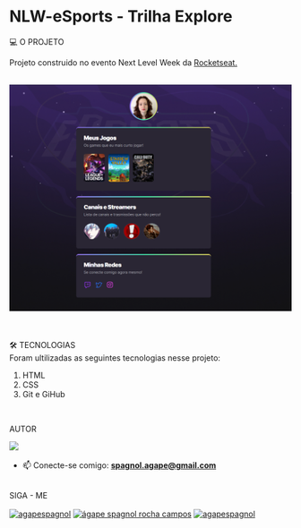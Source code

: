 # NLW-eSports - Trilha Explore

💻 O PROJETO

Projeto construido no evento Next Level Week da <a blank="_target" href="https://www.rocketseat.com.br/"> Rocketseat.</a>
<br><br>

![preview](./.github/preview.png)<br>

<br><br>
🛠️ TECNOLOGIAS
<br>
Foram ultilizadas as seguintes tecnologias nesse projeto:

<ol>
<li>HTML</li>

<li>CSS</li>

<li>Git e GiHub</li>
</ol>
<br>

AUTOR
 
 <img src="https://avatars.githubusercontent.com/u/109369848?s=400&u=51b308e641383df533b0c07607d072e93848ea3a&v=4" width="100px">

- 📫 Conecte-se comigo: **spagnol.agape@gmail.com**

<br>
SIGA - ME
<p align="left">
<a href="https://twitter.com/agapespagnol" target="blank"><img align="center" src="https://raw.githubusercontent.com/rahuldkjain/github-profile-readme-generator/master/src/images/icons/Social/twitter.svg" alt="agapespagnol" height="30" width="40" /></a>
<a href="https://linkedin.com/in/ágape spagnol rocha campos" target="blank"><img align="center" src="https://raw.githubusercontent.com/rahuldkjain/github-profile-readme-generator/master/src/images/icons/Social/linked-in-alt.svg" alt="ágape spagnol rocha campos" height="30" width="40" /></a>
<a href="https://instagram.com/agapespagnol" target="blank"><img align="center" src="https://raw.githubusercontent.com/rahuldkjain/github-profile-readme-generator/master/src/images/icons/Social/instagram.svg" alt="agapespagnol" height="30" width="40" /></a>
</p>

